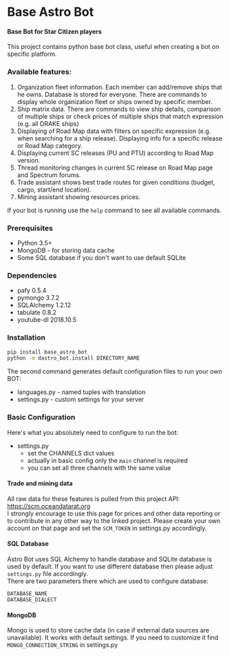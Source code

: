 # Base Astro Bot

#### Base Bot for Star Citizen players

This project contains python base bot class, useful when creating a bot on specific platform.

### Available features:
 1. Organization fleet information. Each member can add/remove ships that he owns. 
 Database is stored for everyone. There are commands to display whole organization fleet or 
 ships owned by specific member.
 1. Ship matrix data. There are commands to view ship details, comparison of multiple ships or check 
 prices of multiple ships that match expression (e.g. all DRAKE ships)
 1. Displaying of Road Map data with filters on specific expression (e.g. when searching for a ship release). 
 Displaying info for a specific release or Road Map category.
 1. Displaying current SC releases (PU and PTU) according to Road Map version.
 1. Thread monitoring changes in current SC release on Road Map page and Spectrum forums.
 1. Trade assistant shows best trade routes for given conditions (budget, cargo, start/end location).
 1. Mining assistant showing resources prices.
 
 If your bot is running use the `help` command to see all available commands. 

### Prerequisites
* Python 3.5+
* MongoDB - for storing data cache
* Some SQL database if you don't want to use default SQLite

### Dependencies
* pafy 0.5.4
* pymongo 3.7.2
* SQLAlchemy 1.2.12
* tabulate 0.8.2
* youtube-dl 2018.10.5

### Installation

```bash
pip install base_astro_bot
python -m dastro_bot.install DIRECTORY_NAME
```
The second command generates default configuration files to run your own BOT:
* languages.py - named tuples with translation 
* settings.py - custom settings for your server

### Basic Configuration
Here's what you absolutely need to configure to run the bot:
* settings.py 
  * set the CHANNELS dict values
  * actually in basic config only the `main` channel is required
  * you can set all three channels with the same value

#### Trade and mining data
All raw data for these features is pulled from this project API:   
https://scm.oceandatarat.org  
I strongly encourage to use this page for prices and other data reporting or to 
contribute in any other way to the linked project.
Please create your own account on that page and set the `SCM_TOKEN` in 
settings.py accordingly.

#### SQL Database
Astro Bot uses SQL Alchemy to handle database and SQLite database is 
used by default. If you want to use different database then please 
adjust `settings.py` file accordingly.  
There are two parameters there which are used to configure database:
```text
DATABASE_NAME
DATABASE_DIALECT
```

#### MongoDB
Mongo is used to store cache data (in case if external data sources are unavailable). 
It works with default settings. If you need to customize it find `MONGO_CONNECTION_STRING`
in settings.py 
